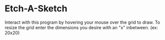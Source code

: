 # Etch-A-Sketch
Interact with this program by hovering your mouse over the grid to draw.  To resize the grid enter the dimensions you desire with an "x" inbetween. (ex: 20x20) 